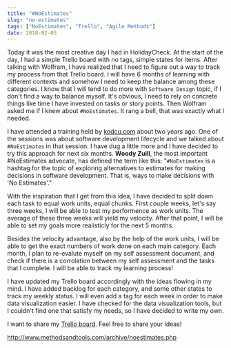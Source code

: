 ```yaml
---
title: "#NoEstimates"
slug: "no-estimates"
tags: ["NoEstimates", "Trello", "Agile Methods"]
date: 2018-02-05
---
```


Today it was the most creative day I had in HolidayCheck. At the start of the day, I had a simple Trello board with no tags, simple states for items. After talking with Wolfram, I have realized that I need to figure out a way to track my process from that Trello board. I will have 6 months of learning with different contexts and somehow I need to keep the balance among these categories. I know that I will tend to do more with `Software Design` topic, if I don't find a way to balance myself. It's obvious, I need to rely on concrete things like time I have invested on tasks or story points. Then Wolfram asked me if I knew about `#NoEstimates`. It rang a bell, that was exactly what I needed.

I have attended a training held by [kodcu.com](www.kodcu.com) about two years ago. One of the sessions was about software development lifecycle and we talked about `#NoEstimates` in that session. I have dug a little more and I have decided to try this approach for next six months. **Woody Zuill**, the most important #NoEstimates advocate, has defined the term like this: "`#NoEstimates` is a hashtag for the topic of exploring alternatives to estimates for making decisions in software development. That is, ways to make decisions with 'No Estimates'." 

With the inspiration that I get from this idea, I have decided to split down each task to equal work units, equal chunks. First couple weeks, let's say three weeks, I will be able to test my performence as work units. The average of these three weeks will yield my velocity. After that point, I will be able to set my goals more realisticly for the next 5 months.

Besides the velocity advantage, also by the help of the work units, I will be able to get the exact numbers of work done on each main category. Each month, I plan to re-evalute myself on my self assessment document, and check if there is a corrolation between my self assessment and the tasks that I complete. I will be able to track my learning process!

I have updated my Trello board accordingly with the ideas flowing in my mind. I have added backlog for each category, and some other states to track my weekly status. I will even add a tag for each week in order to make data visualization easier. I have checked for the data visualization tools, but I couldn't find one that satisfy my needs, so I have decided to write my own.

I want to share my [Trello board](https://trello.com/b/KlLdup7o/ugurcan-sengit-apprenticeship-board). Feel free to share your ideas!

http://www.methodsandtools.com/archive/noestimates.php
